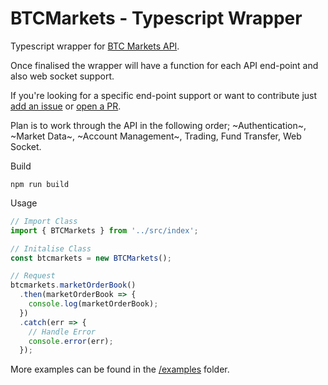 # BTCMarkets - Typescript Wrapper

Typescript wrapper for [BTC Markets API](https://github.com/BTCMarkets/API).

Once finalised the wrapper will have a function for each API end-point and also web socket support.

If you're looking for a specific end-point support or want to contribute just [add an issue](https://github.com/sketchthat/btcmarkets/issues/new) or [open a PR](https://github.com/sketchthat/btcmarkets/pulls).

Plan is to work through the API in the following order; ~Authentication~, ~Market Data~, ~Account Management~, Trading, Fund Transfer, Web Socket.


Build

`npm run build`

Usage

```typescript
// Import Class
import { BTCMarkets } from '../src/index';

// Initalise Class
const btcmarkets = new BTCMarkets();

// Request
btcmarkets.marketOrderBook()
  .then(marketOrderBook => {
    console.log(marketOrderBook);
  })
  .catch(err => {
    // Handle Error
    console.error(err);
  });
```

More examples can be found in the [/examples](https://github.com/sketchthat/btcmarkets/tree/master/examples) folder.
